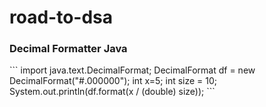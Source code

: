 # road-to-dsa

<h3> Decimal Formatter Java </h3>
```
import java.text.DecimalFormat;
DecimalFormat df = new DecimalFormat("#.000000");
int x=5;
int size = 10;
System.out.println(df.format(x / (double) size));
```
